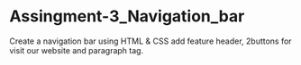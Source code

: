 # Assingment-3_Navigation_bar
Create a navigation bar using HTML &amp; CSS add feature header, 2buttons for visit our website and paragraph tag.

